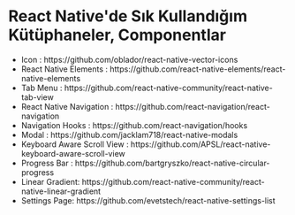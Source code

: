 # React Native'de Sık Kullandığım Kütüphaneler, Componentlar

<ul>
  <li>
    Icon : https://github.com/oblador/react-native-vector-icons
  </li>
  <li>
    React Native Elements : https://github.com/react-native-elements/react-native-elements
  </li>
  <li>
    Tab Menu : https://github.com/react-native-community/react-native-tab-view
  </li>
   <li>
    React Native Navigation : https://github.com/react-navigation/react-navigation
  </li>
  <li>
    Navigation Hooks : https://github.com/react-navigation/hooks
  </li>
  <li>
    Modal : https://github.com/jacklam718/react-native-modals
  </li>
  <li>
    Keyboard Aware Scroll View : https://github.com/APSL/react-native-keyboard-aware-scroll-view
  </li>
  <li>
    Progress Bar : https://github.com/bartgryszko/react-native-circular-progress
  </li>
  <li>
    Linear Gradient: https://github.com/react-native-community/react-native-linear-gradient
  </li>
  <li>
    Settings Page: https://github.com/evetstech/react-native-settings-list
  </li>
</ul>
